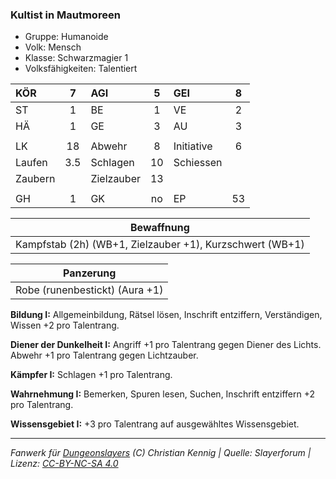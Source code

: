 ### Kultist in Mautmoreen

- Gruppe: Humanoide
- Volk: Mensch
- Klasse: Schwarzmagier 1
- Volksfähigkeiten: Talentiert

| KÖR     |  7  | AGI        |  5  | GEI        |  8  |
| :------ | :-: | :--------- | :-: | :--------- | :-: |
| ST      |  1  | BE         |  1  | VE         |  2  |
| HÄ      |  1  | GE         |  3  | AU         |  3  |
|         |     |            |     |            |     |
| LK      | 18  | Abwehr     |  8  | Initiative |  6  |
| Laufen  | 3.5 | Schlagen   | 10  | Schiessen  |     |
| Zaubern |     | Zielzauber | 13  |            |     |
|         |     |            |     |            |     |
| GH      |  1  | GK         | no  | EP         | 53  |

|                        Bewaffnung                        |
| :------------------------------------------------------: |
| Kampfstab (2h) (WB+1, Zielzauber +1), Kurzschwert (WB+1) |

|           Panzerung            |
| :----------------------------: |
| Robe (runenbestickt) (Aura +1) |

**Bildung I:** Allgemeinbildung, Rätsel lösen, Inschrift entziffern, Verständigen, Wissen +2 pro Talentrang.

**Diener der Dunkelheit I:** Angriff +1 pro Talentrang gegen Diener des Lichts. Abwehr +1 pro Talentrang gegen Lichtzauber.

**Kämpfer I:** Schlagen +1 pro Talentrang.

**Wahrnehmung I:** Bemerken, Spuren lesen, Suchen, Inschrift entziffern +2 pro Talentrang.

**Wissensgebiet I:** +3 pro Talentrang auf ausgewähltes Wissensgebiet.

---

_Fanwerk für [Dungeonslayers](https://www.dungeonslayers.net/) (C) Christian Kennig | Quelle: Slayerforum | Lizenz: [CC-BY-NC-SA 4.0](https://creativecommons.org/licenses/by-nc-sa/4.0/deed.de)_
